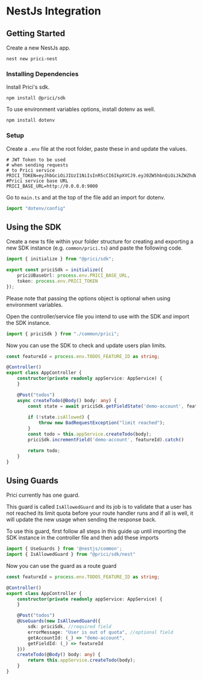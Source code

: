 # NestJs Integration

## Getting Started
Create a new NestJs app.
```
nest new prici-nest
```

### Installing Dependencies
Install Prici's sdk.
```
npm install @prici/sdk
```

To use environment variables options, install dotenv as well.
```
npm install dotenv
```

### Setup
Create a `.env` file at the root folder, paste these in
and update the values.
```
# JWT Token to be used
# when sending requests
# to Prici service
PRICI_TOKEN=eyJhbGciOiJIUzI1NiIsInR5cCI6IkpXVCJ9.eyJ0ZW5hbnQiOiJkZWZhdWx0IiwiaWQiOiIxIn0.jSp5c6WCjtJ5E5c2325pWzMsaxpwDJnr6TcPcE2xTKA
#Prici service base URL
PRICI_BASE_URL=http://0.0.0.0:9000
```

Go to `main.ts` and at the top of the file add an import for dotenv.
```typescript
import "dotenv/config"
```

## Using the SDK
Create a new ts file within your folder structure
for creating and exporting a new SDK instance (e.g. `common/prici.ts`)
and paste the following code.
```typescript
import { initialize } from "@prici/sdk";

export const priciSdk = initialize({
    priciUBaseUrl: process.env.PRICI_BASE_URL,
    token: process.env.PRICI_TOKEN
});
```
Please note that passing the options object
is optional when using environment variables.

Open the controller/service file you intend to
use with the SDK and import the SDK instance.
```typescript
import { priciSdk } from "./common/prici";
```

Now you can use the SDK to check and update users plan limits.
```typescript
const featureId = process.env.TODOS_FEATURE_ID as string;

@Controller()
export class AppController {
    constructor(private readonly appService: AppService) {
    }

    @Post("todos")
    async createTodo(@Body() body: any) {
        const state = await priciSdk.getFieldState('demo-account', featureId)
    
        if (!state.isAllowed) {
            throw new BadRequestException("limit reached");
        }
        const todo = this.appService.createTodo(body);
        priciSdk.incrementField('demo-account', featureId).catch()

        return todo;
    }
}
```

## Using Guards
Prici currently has one guard.

This guard is called `IsAllowedGuard` and its job is to
validate that a user has not reached its limit quota before
your route handler runs and if all is well, it will update
the new usage when sending the response back.

To use this guard, first follow all steps in this guide up
until importing the SDK instance in the controller file
and then add these imports
```typescript
import { UseGuards } from '@nestjs/common';
import { IsAllowedGuard } from "@prici/sdk/nest"
```

Now you can use the guard as a route guard
```typescript
const featureId = process.env.TODOS_FEATURE_ID as string;

@Controller()
export class AppController {
    constructor(private readonly appService: AppService) {
    }

    @Post("todos")
    @UseGuards(new IsAllowedGuard({
        sdk: priciSdk, //required field
        errorMessage: "User is out of quota", //optional field
        getAccountId: (_) => "demo-account",
        getFieldId: (_) => featureId
    }))
    createTodo(@Body() body: any) {
        return this.appService.createTodo(body);
    }
}
```
